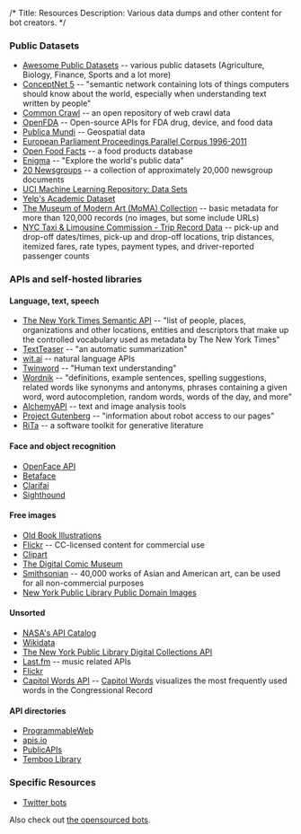 /*
Title: Resources
Description: Various data dumps and other content for bot creators.
*/

### Public Datasets
- [Awesome Public Datasets](https://github.com/caesar0301/awesome-public-datasets) -- various public datasets (Agriculture, Biology, Finance, Sports and a lot more)
- [ConceptNet 5](http://conceptnet5.media.mit.edu/) -- "semantic network containing lots of things computers should know about the world, especially when understanding text written by people"
- [Common Crawl](http://commoncrawl.org/) -- an open repository of web crawl data
- [OpenFDA](https://open.fda.gov/) -- Open-source APIs for FDA drug, device, and food data
- [Publica Mundi](http://www.publicamundi.eu/) -- Geospatial data
- [European Parliament Proceedings Parallel Corpus 1996-2011](http://www.statmt.org/europarl/)
- [Open Food Facts](http://world.openfoodfacts.org/) -- a food products database
- [Enigma](http://enigma.io/) -- "Explore the world's public data"
- [20 Newsgroups](http://qwone.com/~jason/20Newsgroups/) -- a collection of approximately 20,000 newsgroup documents
- [UCI Machine Learning Repository: Data Sets](https://archive.ics.uci.edu/ml/datasets.html)
- [Yelp's Academic Dataset](https://www.yelp.com/academic_dataset)
- [The Museum of Modern Art (MoMA) Collection](https://github.com/MuseumofModernArt/collection) -- basic metadata for more than 120,000 records (no images, but some include URLs)
- [NYC Taxi & Limousine Commission - Trip Record Data](http://www.nyc.gov/html/tlc/html/about/trip_record_data.shtml) -- pick-up and drop-off dates/times, pick-up and drop-off locations, trip distances, itemized fares, rate types, payment types, and driver-reported passenger counts

### APIs and self-hosted libraries

#### Language, text, speech
- [The New York Times Semantic API](http://developer.nytimes.com/docs/read/semantic_API) -- "list of people, places, organizations and other locations, entities and descriptors that make up the controlled vocabulary used as metadata by The New York Times"
- [TextTeaser](http://www.textteaser.com/) -- "an automatic summarization"
- [wit.ai](https://wit.ai/) -- natural language APIs
- [Twinword](https://www.twinword.com/) -- "Human text understanding"
- [Wordnik](http://developer.wordnik.com/) -- "definitions, example sentences, spelling suggestions, related words like synonyms and antonyms, phrases containing a given word, word autocompletion, random words, words of the day, and more"
- [AlchemyAPI](http://www.alchemyapi.com/developers) -- text and image analysis tools 
- [Project Gutenberg](https://www.gutenberg.org/wiki/Gutenberg:Information_About_Robot_Access_to_our_Pages) -- "information about robot access to our pages"
- [RiTa](http://www.rednoise.org/rita/index.html) -- a software toolkit for generative literature

#### Face and object recognition
- [OpenFace API](http://openfaceapi.com/)
- [Betaface](http://www.betafaceapi.com/)
- [Clarifai](http://www.clarifai.com/)
- [Sighthound](https://www.sighthound.com/products/cloud)

#### Free images
- [Old Book Illustrations](http://www.oldbookillustrations.com/)
- [Flickr](https://www.flickr.com/search/?q=&l=commderiv&ct=0&mt=all&adv=1) -- CC-licensed content for commercial use
- [Clipart](https://openclipart.org/)
- [The Digital Comic Museum](http://digitalcomicmuseum.com/)
- [Smithsonian](http://www.asia.si.edu/collections/edan/default.cfm) -- 40,000 works of Asian and American art, can be used for all non-commercial purposes
- [New York Public Library Public Domain Images](http://digitalcollections.nypl.org/search/index?utf8=%E2%9C%93&keywords=&filters[rights][]=pd)

#### Unsorted
- [NASA's API Catalog](https://data.nasa.gov/developer)
- [Wikidata](https://www.wikidata.org/wiki/Wikidata:Main_Page)
- [The New York Public Library Digital Collections API](http://api.repo.nypl.org/)
- [Last.fm](http://www.last.fm/api) -- music related APIs
- [Flickr](https://www.flickr.com/services/api/)
- [Capitol Words API](http://capitolwords.org/api/1/) -- [Capitol Words](http://capitolwords.org/) visualizes the most frequently used words in the Congressional Record

#### API directories
- [ProgrammableWeb](http://www.programmableweb.com/)
- [apis.io](http://apis.io/)
- [PublicAPIs](https://www.publicapis.com/)
- [Temboo Library](https://www.temboo.com/library/)

### Specific Resources
- [Twitter bots](twitterbots)

Also check out [the opensourced bots](/tag/opensource).